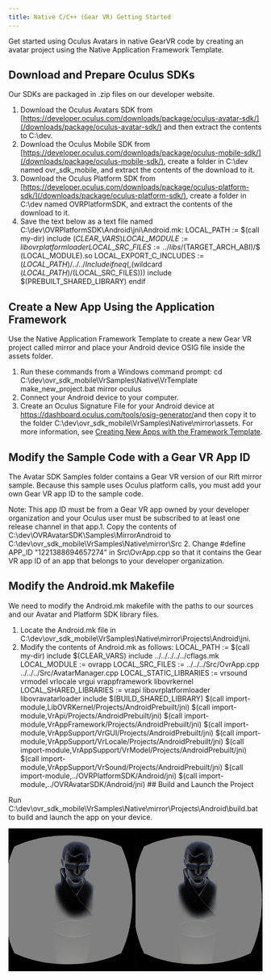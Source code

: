 ```yaml
---
title: Native C/C++ (Gear VR) Getting Started
---
```

Get started using Oculus Avatars in native GearVR code by creating an avatar project using the Native Application Framework Template.

## Download and Prepare Oculus SDKs

Our SDKs are packaged in .zip files on our developer website.

1. Download the Oculus Avatars SDK from [https://developer.oculus.com/downloads/package/oculus-avatar-sdk/](/downloads/package/oculus-avatar-sdk/) and then extract the contents to C:\dev.
2. Download the Oculus Mobile SDK from [https://developer.oculus.com/downloads/package/oculus-mobile-sdk/](/downloads/package/oculus-mobile-sdk/), create a folder in C:\dev named ovr\_sdk\_mobile, and extract the contents of the download to it.
3. Download the Oculus Platform SDK from [https://developer.oculus.com/downloads/package/oculus-platform-sdk/](/downloads/package/oculus-platform-sdk/), create a folder in C:\dev named OVRPlatformSDK, and extract the contents of the download to it.
4. Save the text below as a text file named C:\dev\OVRPlatformSDK\Android\jni\Android.mk: LOCAL\_PATH := $(call my-dir) include $(CLEAR\_VARS) LOCAL\_MODULE := libovrplatformloader LOCAL\_SRC\_FILES := ../libs/$(TARGET\_ARCH\_ABI)/$(LOCAL\_MODULE).so LOCAL\_EXPORT\_C\_INCLUDES := $(LOCAL\_PATH)/../../Include ifneq (,$(wildcard $(LOCAL\_PATH)/$(LOCAL\_SRC\_FILES))) include $(PREBUILT\_SHARED\_LIBRARY) endif
## Create a New App Using the Application Framework

Use the Native Application Framework Template to create a new Gear VR project called mirror and place your Android device OSIG file inside the assets folder.

1. Run these commands from a Windows command prompt: cd C:\dev\ovr\_sdk\_mobile\VrSamples\Native\VrTemplate make\_new\_project.bat mirror oculus
2. Connect your Android device to your computer.
3. Create an Oculus Signature File for your Android device at <https://dashboard.oculus.com/tools/osig-generator/>and then copy it to the folder C:\dev\ovr\_sdk\_mobile\VrSamples\Native\mirror\assets.
For more information, see [Creating New Apps with the Framework Template](/documentation/mobilesdk/latest/concepts/mobile-new-apps-intro/).

## Modify the Sample Code with a Gear VR App ID

The Avatar SDK Samples folder contains a Gear VR version of our Rift mirror sample. Because this sample uses Oculus platform calls, you must add your own Gear VR app ID to the sample code. 

Note: This app ID must be from a Gear VR app owned by your developer organization and your Oculus user must be subscribed to at least one release channel in that app.1. Copy the contents of C:\dev\OVRAvatarSDK\Samples\MirrorAndroid to C:\dev\ovr\_sdk\_mobile\VrSamples\Native\mirror\Src
2. Change #define APP\_ID "1221388694657274" in Src\OvrApp.cpp so that it contains the Gear VR app ID of an app that belongs to your developer organization.
## Modify the Android.mk Makefile

We need to modify the Android.mk makefile with the paths to our sources and our Avatar and Platform SDK library files.

1. Locate the Android.mk file in C:\dev\ovr\_sdk\_mobile\VrSamples\Native\mirror\Projects\Android\jni.
2. Modify the contents of Android.mk as follows:
LOCAL\_PATH := $(call my-dir) include $(CLEAR\_VARS) include ../../../../../cflags.mk LOCAL\_MODULE := ovrapp LOCAL\_SRC\_FILES := ../../../Src/OvrApp.cpp ../../../Src/AvatarManager.cpp LOCAL\_STATIC\_LIBRARIES := vrsound vrmodel vrlocale vrgui vrappframework libovrkernel LOCAL\_SHARED\_LIBRARIES := vrapi libovrplatformloader libovravatarloader include $(BUILD\_SHARED\_LIBRARY) $(call import-module,LibOVRKernel/Projects/AndroidPrebuilt/jni) $(call import-module,VrApi/Projects/AndroidPrebuilt/jni) $(call import-module,VrAppFramework/Projects/AndroidPrebuilt/jni) $(call import-module,VrAppSupport/VrGUI/Projects/AndroidPrebuilt/jni) $(call import-module,VrAppSupport/VrLocale/Projects/AndroidPrebuilt/jni) $(call import-module,VrAppSupport/VrModel/Projects/AndroidPrebuilt/jni) $(call import-module,VrAppSupport/VrSound/Projects/AndroidPrebuilt/jni) $(call import-module,../OVRPlatformSDK/Android/jni) $(call import-module,../OVRAvatarSDK/Android/jni) ## Build and Launch the Project

Run C:\dev\ovr\_sdk\_mobile\VrSamples\Native\mirror\Projects\Android\build.bat to build and launch the app on your device.

![](/images/documentation-avatarsdk-latest-concepts-legacy-avatars-gsg-native-gearvr-intro-0.jpg)  
